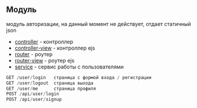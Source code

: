 ## Модуль
модуль авторизации, на данный момент не действует, отдает статичный json

- [controller](controller/auth.controller.js) - контроллер
- [controller-view](controller/auth-view.controller.js) - контроллер ejs
- [router](router/auth.router.js) - роутер
- [router-view](router/auth-view.router.js) - роутер ejs
- [service](service/user.service.js) - сервис работы с пользователями

```javascript
GET /user/login   страница с формой входа / регистрации
GET /user/logout  страница выхода
GET /user/me      страница профиля
POST /api/user/login
POST /api/user/signup
```